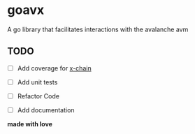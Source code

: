 # goavx

A go library that facilitates interactions with the avalanche avm

## TODO
- [ ] Add coverage for [x-chain](https://github.com/ava-labs/avalanche-docs/tree/master/build/avalanchego-apis)
- [ ] Add unit tests
- [ ] Refactor Code
- [ ] Add documentation


**made with love**
